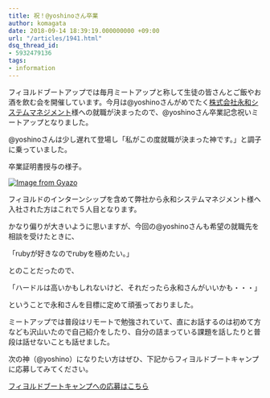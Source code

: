 ```yaml
---
title: 祝！@yoshinoさん卒業
author: komagata
date: 2018-09-14 18:39:19.000000000 +09:00
url: "/articles/1941.html"
dsq_thread_id:
- 5932479136
tags:
- information
---
```

フィヨルドブートアップでは毎月ミートアップと称して生徒の皆さんとご飯やお酒を飲む会を開催しています。今月は@yoshinoさんがめでたく[株式会社永和システムマネジメント](https://www.esm.co.jp/)様への就職が決まったので、@yoshinoさん卒業記念祝いミートアップとなりました。

@yoshinoさんは少し遅れて登場し「私がこの度就職が決まった神です。」と調子に乗っていました。

卒業証明書授与の様子。

[![Image from Gyazo](https://i.gyazo.com/2ef24592ee3cdb5601f86352369bf0d8.jpg)](https://gyazo.com/2ef24592ee3cdb5601f86352369bf0d8)

フィヨルドのインターンシップを含めて弊社から永和システムマネジメント様へ入社された方はこれで５人目となります。

かなり偏りが大きいように思いますが、今回の@yoshinoさんも希望の就職先を相談を受けたときに、

「rubyが好きなのでrubyを極めたい。」

とのことだったので、

「ハードルは高いかもしれないけど、それだったら永和さんがいいかも・・・」

ということで永和さんを目標に定めて頑張っておりました。

ミートアップでは普段はリモートで勉強されていて、直にお話するのは初めて方なども沢山いたので自己紹介をしたり、自分の詰まっている課題を話したりと普段は話せないことも話せました。

次の神（@yoshino）になりたい方はぜひ、下記からフィヨルドブートキャンプに応募してみてください。

[フィヨルドブートキャンプへの応募はこちら](https://bootcamp.fjord.jp)
